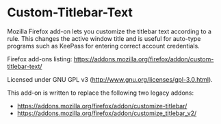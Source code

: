 # Custom-Titlebar-Text

Mozilla Firefox add-on lets you customize the titlebar text according to a rule. This changes the active window title and is useful for auto-type programs such as KeePass for entering correct account credentials.

Firefox add-ons listing:  https://addons.mozilla.org/firefox/addon/custom-titlebar-text/

Licensed under GNU GPL v3 (http://www.gnu.org/licenses/gpl-3.0.html).

This add-on is written to replace the following two legacy addons:
* https://addons.mozilla.org/firefox/addon/customize-titlebar/
* https://addons.mozilla.org/firefox/addon/customize_titlebar_v2/
